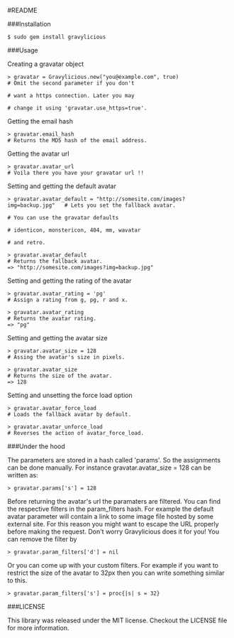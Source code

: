 #README

###Installation

    $ sudo gem install gravylicious

###Usage

Creating a gravatar object

    > gravatar = Gravylicious.new("you@example.com", true)                    # Omit the second parameter if you don't 
                                                                              # want a https connection. Later you may
                                                                              # change it using 'gravatar.use_https=true'.

Getting the email hash

    > gravatar.email_hash                                                     # Returns the MD5 hash of the email address.

Getting the avatar url

    > gravatar.avatar_url                                                     # Voila there you have your gravatar url !!

Setting and getting the default avatar

    > gravatar.avatar_default = "http://somesite.com/images?img=backup.jpg"   # Lets you set the fallback avatar.
                                                                              # You can use the gravatar defaults
                                                                              # identicon, monstericon, 404, mm, wavatar
                                                                              # and retro.

    > gravatar.avatar_default                                                 # Returns the fallback avatar.
    => "http://somesite.com/images?img=backup.jpg"

Setting and getting the rating of the avatar

    > gravatar.avatar_rating = 'pg'                                           # Assign a rating from g, pg, r and x.
 
    > gravatar.avatar_rating                                                  # Returns the avatar rating.
    => "pg"
 
Setting and getting the avatar size

    > gravatar.avatar_size = 128                                              # Assing the avatar's size in pixels.

    > gravatar.avatar_size                                                    # Returns the size of the avatar.
    => 128

Setting and unsetting the force load option

    > gravatar.avatar_force_load                                              # Loads the fallback avatar by default.

    > gravatar.avatar_unforce_load                                            # Reverses the action of avatar_force_load.

###Under the hood

The parameters are stored in a hash called 'params'. So the assignments can be done manually. 
For instance gravatar.avatar\_size = 128 can be written as:

    > gravatar.params['s'] = 128

  Before returning the avatar's url the paramaters are filtered. You can find the respective filters in
  the param\_filters hash. For example the default avatar parameter will contain a link to some image file 
  hosted by some external site. For this reason you might want to escape the URL properly before making the
  request. Don't worry Gravylicious does it for you! You can remove the filter by

    > gravatar.param_filters['d'] = nil

  Or you can come up with your custom filters. For example if you want to restrict the size of the avatar
  to 32px then you can write something similar to this.

    > gravatar.param_filters['s'] = proc{|s| s = 32}

###LICENSE

  This library was released under the MIT license. Checkout the LICENSE file for more information.
